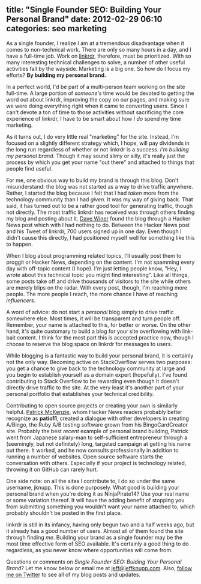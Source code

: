 title: "Single Founder SEO: Building Your Personal Brand"
date: 2012-02-29 06:10
categories: seo marketing
---

As a single founder, I realize I am at a tremendous disadvantage when it comes to non-technical work. There are only so many hours in a day, and I have a full-time job. Work on [linkrdr](http://www.linkrdr.com), therefore, must be prioritized. With so many interesting technical challenges to solve, a number of other useful activities fall by the wayside. Marketing is a big one. So how do I focus my efforts? __By building my personal brand.__

<!--more-->
In a perfect world, I'd be part of a multi-person team working on the site full-time. A large portion of _someone's_ time would be devoted to getting the word out about linkrdr, improving the copy on our pages, and making sure we were doing everything right when it came to converting users. Since I can't devote a ton of time to those activities without sacrificing the core experience of linkrdr, I have to be smart about how I _do_ spend my time marketing.

As it turns out, I do very little real "marketing" for the site.  Instead, I'm focused on a slightly different strategy which, I hope, will pay dividends in the long run regardless of whether or not linkrdr is a success. _I'm building my personal brand._ Though it may sound slimy or silly, it's really just the process by which you get your name "out there" and attached to things that people find useful.

For me, one obvious way to build my brand is through this blog. Don't misunderstand: the blog was not started as a way to drive traffic anywhere. Rather, I started the blog because I felt that I had _taken_ more from the technology community than I had _given_. It was my way of giving back.  That said, it has turned out to be a rather good tool for generating traffic, though not directly. The most traffic linkrdr has received was through others finding my blog and posting about it. [Dave Winer](http://en.wikipedia.org/wiki/Dave_Winer) found the blog through a Hacker News post which with I had nothing to do. Between the Hacker News post and his Tweet of linkrdr, 700 users signed up in one day. Even though I didn't cause this directly, I had positioned myself well for something like this to happen. 

When I blog about programming related topics, I'll usually post them to proggit or Hacker News, depending on the content. I'm not spamming every day with off-topic content (I hope). I'm just letting people know, "Hey, I wrote about this technical topic you might find interesting". Like all things, some posts take off and drive thousands of visitors to the site while others are merely blips on the radar. With every post, though, I'm reaching more people. The more people I reach, the more chance I have of reaching _influencers_. 

A word of advice: do not start a _personal_ blog simply to drive traffic somewhere else. Most times, it will be transparent and turn people off. Remember, your name is attached to this, for better or worse. On the other hand, it's quite customary to build a blog for your site overflowing with link-bait content. I think for the most part this is accepted practice now, though I choose to reserve the blog space on linkrdr for messages to users.

While blogging is a fantastic way to build your personal brand, it is certainly not the only way. Becoming active on StackOverflow serves two purposes: you get a chance to give back to the technology community at large and you begin to establish yourself as a domain expert (hopefully). I've found contributing to Stack Overflow to be rewarding even though it doesn't directly drive traffic to the site. At the very least it's another part of your personal portfolio that establishes your technical credibility.

Contributing to open source projects or creating your own is similarly helpful. [Patrick McKenzie](http://www.kalzumeus.com), whom Hacker News readers probably better recognize as __patio11__, created a dialogue with other developers in creating A/Bingo, the Ruby A/B testing software grown from his BingoCardCreator site. Probably the best _recent_ example of personal brand building, Patrick went from Japanese salary-man to self-sufficient entrepreneur through a (seemingly, but not definitely) long, targeted campaign at getting his name out there. It worked, and he now consults professionally in addition to running a number of websites.  Open source software starts the conversation with others. Especially if your project is technology related, throwing it on GitHub can rarely hurt.

One side note: on all the sites I contribute to, I do so under the same username, jknupp. This is done purposely. What good is building your personal brand when you're doing it as NinjaPirate14? Use your real name or some variation thereof. It will have the adding benefit of stopping you from submitting something you wouldn't want your name attached to, which probably shouldn't be posted in the first place.  

linkrdr is still in its infancy, having only begun two and a half weeks ago, but it already has a good number of users. Almost all of them found the site through finding _me_. Building your brand as a single founder may be the most time effective form of SEO available. It's certainly a good thing to do regardless, as you never know where opportunities will come from.

Questions or comments on _Single Founder SEO: Bulding Your Personal Brand_? Let me know below or email me at [jeff@jeffknupp.com](mailto:jeff@jeffknupp.com). Also, [follow me on Twitter](http://www.twitter.com/jeffknupp/) to see all of my blog posts and updates.
